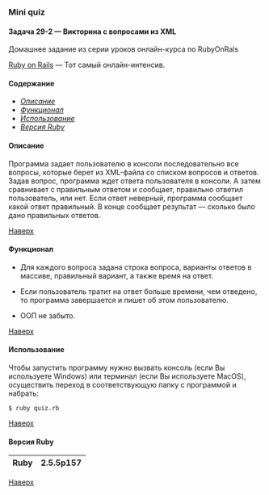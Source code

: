 <a name="to_lift"><h3>Mini quiz</h3></a>

#### Задача 29-2 — Викторина с вопросами из XML 
 
Домашнее задание из серии уроков онлайн-курса по RubyOnRals

[Ruby on Rails](https://goodprogrammer.ru/rails) — Тот самый онлайн-интенсив.

#### Содержание
  - *[Описание](#description)*
  - *[Функционал](#update)*
  - *[Использование](#use)*
  - *[Версия Ruby](#ruby_version)*

<a name="description"><h4>Описание</h4></a>
Программа задает пользователю в консоли последовательно все вопросы, которые берет из XML-файла со списком вопросов и ответов. Задав вопрос, программа ждет ответа пользователя в консоли. А затем сравнивает с правильным ответом и сообщает, правильно ответил пользователь, или нет. Если ответ неверный, программа сообщает какой ответ правильный. В конце сообщает результат — сколько было дано правильных ответов.

[Наверх](#to_lift)

<a name="update"><h4>Функционал</h4></a>

  - Для каждого вопроса задана строка вопроса, варианты ответов в массиве, правильный вариант, а также время на ответ.
    
  - Если пользователь тратит на ответ больше времени, чем отведено, то программа завершается и пишет об этом пользователю.
    
  - ООП не забыто.

[Наверх](#to_lift)

<a name="use"><h4>Использование</h4></a>

Чтобы запустить программу нужно вызвать консоль (если Вы используете Windows) или терминал (если Вы используете MacOS), осуществить переход в соответствующую папку с программой и набрать:

`$ ruby quiz.rb`

[Наверх](#to_lift)
<a name="ruby_version"><h4>Версия Ruby</h4></a>

Ruby|2.5.5p157
:---:|:---:

[Наверх](#to_lift)